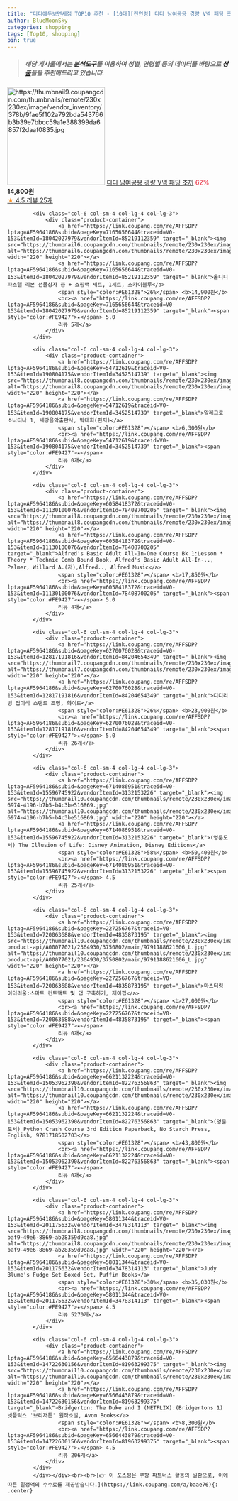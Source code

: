 ```yaml
---
title: "디디에두보면세점 TOP10 추천 - [10대][전연령] 디디 남여공용 경량 V넥 패딩 조끼"
author: BlueMoonSky
categories: shopping
tags: [Top10, shopping]
pin: true
---
```


> ##### 해당 게시물에서는 [**분석도구**](https://itemscout.io/)를 이용하여 **성별**, **연령별** 등의 데이터를 바탕으로 [**상품**](https://link.coupang.com/a/baae76)들을 추천해드리고 있습니다.
<div class="container"><div class="row">
            <div class="col-6 col-sm-4 col-lg-4 col-lg-3">
                <div class="product-container">
                    <a href="https://link.coupang.com/re/AFFSDP?lptag=AF5964186&subid=&pageKey=6885415885&traceid=V0-153&itemId=16513498971&vendorItemId=83700789749" target="_blank"><img src="https://thumbnail9.coupangcdn.com/thumbnails/remote/230x230ex/image/vendor_inventory/378b/9fae5f102a792bda543766b3b39e7bbcc59a1e388399da6857f2daaf0835.jpg" alt="https://thumbnail9.coupangcdn.com/thumbnails/remote/230x230ex/image/vendor_inventory/378b/9fae5f102a792bda543766b3b39e7bbcc59a1e388399da6857f2daaf0835.jpg" width="220" height="220"></a>
                    <a href="https://link.coupang.com/re/AFFSDP?lptag=AF5964186&subid=&pageKey=6885415885&traceid=V0-153&itemId=16513498971&vendorItemId=83700789749" target="_blank">디디 남여공용 경량 V넥 패딩 조끼</a>
                    <span style="color:#E61328">62%</span> <b>14,800원</b>
                    <br><a href="https://link.coupang.com/re/AFFSDP?lptag=AF5964186&subid=&pageKey=6885415885&traceid=V0-153&itemId=16513498971&vendorItemId=83700789749" target="_blank"><span style="color:#FE9427">★</span> 4.5
                    리뷰 25개</a>
                </div>
            </div>
            
            <div class="col-6 col-sm-4 col-lg-4 col-lg-3">
                <div class="product-container">
                    <a href="https://link.coupang.com/re/AFFSDP?lptag=AF5964186&subid=&pageKey=7165656644&traceid=V0-153&itemId=18042027979&vendorItemId=85219112359" target="_blank"><img src="https://thumbnail6.coupangcdn.com/thumbnails/remote/230x230ex/image/vendor_inventory/1650/05746ade975a4aaa0cbeaf706bcbf02676ac1f1241c90b8253e2e63e91e0.png" alt="https://thumbnail6.coupangcdn.com/thumbnails/remote/230x230ex/image/vendor_inventory/1650/05746ade975a4aaa0cbeaf706bcbf02676ac1f1241c90b8253e2e63e91e0.png" width="220" height="220"></a>
                    <a href="https://link.coupang.com/re/AFFSDP?lptag=AF5964186&subid=&pageKey=7165656644&traceid=V0-153&itemId=18042027979&vendorItemId=85219112359" target="_blank">올디디 파스텔 리본 선물상자 중 + 쇼핑백 세트, 1세트, 스카이블루</a>
                    <span style="color:#E61328">26%</span> <b>14,900원</b>
                    <br><a href="https://link.coupang.com/re/AFFSDP?lptag=AF5964186&subid=&pageKey=7165656644&traceid=V0-153&itemId=18042027979&vendorItemId=85219112359" target="_blank"><span style="color:#FE9427">★</span> 5.0
                    리뷰 5개</a>
                </div>
            </div>
            
            <div class="col-6 col-sm-4 col-lg-4 col-lg-3">
                <div class="product-container">
                    <a href="https://link.coupang.com/re/AFFSDP?lptag=AF5964186&subid=&pageKey=54712619&traceid=V0-153&itemId=190804175&vendorItemId=3452514739" target="_blank"><img src="https://thumbnail8.coupangcdn.com/thumbnails/remote/230x230ex/image/vendor_inventory/ad63/ca815f1b72493b39f846f224054c457f6d8c92b699fc712409126129be6e.jpg" alt="https://thumbnail8.coupangcdn.com/thumbnails/remote/230x230ex/image/vendor_inventory/ad63/ca815f1b72493b39f846f224054c457f6d8c92b699fc712409126129be6e.jpg" width="220" height="220"></a>
                    <a href="https://link.coupang.com/re/AFFSDP?lptag=AF5964186&subid=&pageKey=54712619&traceid=V0-153&itemId=190804175&vendorItemId=3452514739" target="_blank">알레그로 소나티나 1, 세광음악출판사, 박태희(편저)</a>
                    <span style="color:#E61328"></span> <b>6,300원</b>
                    <br><a href="https://link.coupang.com/re/AFFSDP?lptag=AF5964186&subid=&pageKey=54712619&traceid=V0-153&itemId=190804175&vendorItemId=3452514739" target="_blank"><span style="color:#FE9427">★</span> 
                    리뷰 0개</a>
                </div>
            </div>
            
            <div class="col-6 col-sm-4 col-lg-4 col-lg-3">
                <div class="product-container">
                    <a href="https://link.coupang.com/re/AFFSDP?lptag=AF5964186&subid=&pageKey=6058418372&traceid=V0-153&itemId=11130100076&vendorItemId=78408700205" target="_blank"><img src="https://thumbnail8.coupangcdn.com/thumbnails/remote/230x230ex/image/vendor_inventory/0234/8c6a26e3aef54ded1d253f229d05fee7ca14288303f3b06fa3f479d497bb.jpg" alt="https://thumbnail8.coupangcdn.com/thumbnails/remote/230x230ex/image/vendor_inventory/0234/8c6a26e3aef54ded1d253f229d05fee7ca14288303f3b06fa3f479d497bb.jpg" width="220" height="220"></a>
                    <a href="https://link.coupang.com/re/AFFSDP?lptag=AF5964186&subid=&pageKey=6058418372&traceid=V0-153&itemId=11130100076&vendorItemId=78408700205" target="_blank">Alfred's Basic Adult All-In-One Course Bk 1:Lesson * Theory * Technic Comb Bound Book, Alfred's Basic Adult All-In-.., Palmer, Willard A.(저),Alfred.., Alfred Music</a>
                    <span style="color:#E61328"></span> <b>17,850원</b>
                    <br><a href="https://link.coupang.com/re/AFFSDP?lptag=AF5964186&subid=&pageKey=6058418372&traceid=V0-153&itemId=11130100076&vendorItemId=78408700205" target="_blank"><span style="color:#FE9427">★</span> 5.0
                    리뷰 4개</a>
                </div>
            </div>
            
            <div class="col-6 col-sm-4 col-lg-4 col-lg-3">
                <div class="product-container">
                    <a href="https://link.coupang.com/re/AFFSDP?lptag=AF5964186&subid=&pageKey=6270076028&traceid=V0-153&itemId=12817191816&vendorItemId=84204654349" target="_blank"><img src="https://thumbnail7.coupangcdn.com/thumbnails/remote/230x230ex/image/rs_quotation_api/xqbulbmx/3de62351959843e4a8e2560e94eb0f49.jpg" alt="https://thumbnail7.coupangcdn.com/thumbnails/remote/230x230ex/image/rs_quotation_api/xqbulbmx/3de62351959843e4a8e2560e94eb0f49.jpg" width="220" height="220"></a>
                    <a href="https://link.coupang.com/re/AFFSDP?lptag=AF5964186&subid=&pageKey=6270076028&traceid=V0-153&itemId=12817191816&vendorItemId=84204654349" target="_blank">디디리빙 접이식 스탠드 조명, 화이트</a>
                    <span style="color:#E61328">26%</span> <b>23,900원</b>
                    <br><a href="https://link.coupang.com/re/AFFSDP?lptag=AF5964186&subid=&pageKey=6270076028&traceid=V0-153&itemId=12817191816&vendorItemId=84204654349" target="_blank"><span style="color:#FE9427">★</span> 5.0
                    리뷰 26개</a>
                </div>
            </div>
            
            <div class="col-6 col-sm-4 col-lg-4 col-lg-3">
                <div class="product-container">
                    <a href="https://link.coupang.com/re/AFFSDP?lptag=AF5964186&subid=&pageKey=6714086951&traceid=V0-153&itemId=15596745922&vendorItemId=3132153226" target="_blank"><img src="https://thumbnail10.coupangcdn.com/thumbnails/remote/230x230ex/image/vendor_inventory/images/2017/08/30/15/2/6d168e3d-6974-4196-b7b5-b4c3be516869.jpg" alt="https://thumbnail10.coupangcdn.com/thumbnails/remote/230x230ex/image/vendor_inventory/images/2017/08/30/15/2/6d168e3d-6974-4196-b7b5-b4c3be516869.jpg" width="220" height="220"></a>
                    <a href="https://link.coupang.com/re/AFFSDP?lptag=AF5964186&subid=&pageKey=6714086951&traceid=V0-153&itemId=15596745922&vendorItemId=3132153226" target="_blank">(영문도서) The Illusion of Life: Disney Animation, Disney Editions</a>
                    <span style="color:#E61328">58%</span> <b>50,400원</b>
                    <br><a href="https://link.coupang.com/re/AFFSDP?lptag=AF5964186&subid=&pageKey=6714086951&traceid=V0-153&itemId=15596745922&vendorItemId=3132153226" target="_blank"><span style="color:#FE9427">★</span> 4.5
                    리뷰 25개</a>
                </div>
            </div>
            
            <div class="col-6 col-sm-4 col-lg-4 col-lg-3">
                <div class="product-container">
                    <a href="https://link.coupang.com/re/AFFSDP?lptag=AF5964186&subid=&pageKey=227256767&traceid=V0-153&itemId=720063688&vendorItemId=4835873195" target="_blank"><img src="https://thumbnail10.coupangcdn.com/thumbnails/remote/230x230ex/image/retail-product-api/A00077021/2364930/3750802/main/9791188621606_L.jpg" alt="https://thumbnail10.coupangcdn.com/thumbnails/remote/230x230ex/image/retail-product-api/A00077021/2364930/3750802/main/9791188621606_L.jpg" width="220" height="220"></a>
                    <a href="https://link.coupang.com/re/AFFSDP?lptag=AF5964186&subid=&pageKey=227256767&traceid=V0-153&itemId=720063688&vendorItemId=4835873195" target="_blank">마스터링 이더리움:스마트 컨트랙트 및 댑 구축하기, 제이펍</a>
                    <span style="color:#E61328"></span> <b>27,000원</b>
                    <br><a href="https://link.coupang.com/re/AFFSDP?lptag=AF5964186&subid=&pageKey=227256767&traceid=V0-153&itemId=720063688&vendorItemId=4835873195" target="_blank"><span style="color:#FE9427">★</span> 
                    리뷰 0개</a>
                </div>
            </div>
            
            <div class="col-6 col-sm-4 col-lg-4 col-lg-3">
                <div class="product-container">
                    <a href="https://link.coupang.com/re/AFFSDP?lptag=AF5964186&subid=&pageKey=6621132224&traceid=V0-153&itemId=15053962390&vendorItemId=82276356863" target="_blank"><img src="https://thumbnail10.coupangcdn.com/thumbnails/remote/230x230ex/image/vendor_inventory/7704/0590bf85b43068e4e5f45a37376d616e37e797c333216f20fae962a9398a.jpg" alt="https://thumbnail10.coupangcdn.com/thumbnails/remote/230x230ex/image/vendor_inventory/7704/0590bf85b43068e4e5f45a37376d616e37e797c333216f20fae962a9398a.jpg" width="220" height="220"></a>
                    <a href="https://link.coupang.com/re/AFFSDP?lptag=AF5964186&subid=&pageKey=6621132224&traceid=V0-153&itemId=15053962390&vendorItemId=82276356863" target="_blank">(영문도서) Python Crash Course 3rd Edition Paperback, No Starch Press, English, 9781718502703</a>
                    <span style="color:#E61328"></span> <b>43,800원</b>
                    <br><a href="https://link.coupang.com/re/AFFSDP?lptag=AF5964186&subid=&pageKey=6621132224&traceid=V0-153&itemId=15053962390&vendorItemId=82276356863" target="_blank"><span style="color:#FE9427">★</span> 
                    리뷰 0개</a>
                </div>
            </div>
            
            <div class="col-6 col-sm-4 col-lg-4 col-lg-3">
                <div class="product-container">
                    <a href="https://link.coupang.com/re/AFFSDP?lptag=AF5964186&subid=&pageKey=58011344&traceid=V0-153&itemId=201175632&vendorItemId=3478314113" target="_blank"><img src="https://thumbnail8.coupangcdn.com/thumbnails/remote/230x230ex/image/retail/images/2018/01/04/15/0/f2c663ba-baf9-49e6-8869-ab28359d9ca8.jpg" alt="https://thumbnail8.coupangcdn.com/thumbnails/remote/230x230ex/image/retail/images/2018/01/04/15/0/f2c663ba-baf9-49e6-8869-ab28359d9ca8.jpg" width="220" height="220"></a>
                    <a href="https://link.coupang.com/re/AFFSDP?lptag=AF5964186&subid=&pageKey=58011344&traceid=V0-153&itemId=201175632&vendorItemId=3478314113" target="_blank">Judy Blume's Fudge Set Boxed Set, Puffin Books</a>
                    <span style="color:#E61328">30%</span> <b>35,030원</b>
                    <br><a href="https://link.coupang.com/re/AFFSDP?lptag=AF5964186&subid=&pageKey=58011344&traceid=V0-153&itemId=201175632&vendorItemId=3478314113" target="_blank"><span style="color:#FE9427">★</span> 4.5
                    리뷰 5270개</a>
                </div>
            </div>
            
            <div class="col-6 col-sm-4 col-lg-4 col-lg-3">
                <div class="product-container">
                    <a href="https://link.coupang.com/re/AFFSDP?lptag=AF5964186&subid=&pageKey=6566443879&traceid=V0-153&itemId=14722630156&vendorItemId=81963299375" target="_blank"><img src="https://thumbnail10.coupangcdn.com/thumbnails/remote/230x230ex/image/rs_quotation_api/sd5ndniy/88975c04d3ac4e7bac6f4c403fe758f1.jpg" alt="https://thumbnail10.coupangcdn.com/thumbnails/remote/230x230ex/image/rs_quotation_api/sd5ndniy/88975c04d3ac4e7bac6f4c403fe758f1.jpg" width="220" height="220"></a>
                    <a href="https://link.coupang.com/re/AFFSDP?lptag=AF5964186&subid=&pageKey=6566443879&traceid=V0-153&itemId=14722630156&vendorItemId=81963299375" target="_blank">Bridgerton: The Duke and I (NETFLIX):(Bridgertons 1) 넷플릭스 '브리저튼' 원작소설, Avon Books</a>
                    <span style="color:#E61328"></span> <b>8,300원</b>
                    <br><a href="https://link.coupang.com/re/AFFSDP?lptag=AF5964186&subid=&pageKey=6566443879&traceid=V0-153&itemId=14722630156&vendorItemId=81963299375" target="_blank"><span style="color:#FE9427">★</span> 4.5
                    리뷰 206개</a>
                </div>
            </div>
            </div></div><br><br>[👉 이 포스팅은 쿠팡 파트너스 활동의 일환으로, 이에 따른 일정액의 수수료를 제공받습니다.](https://link.coupang.com/a/baae76){: .center}